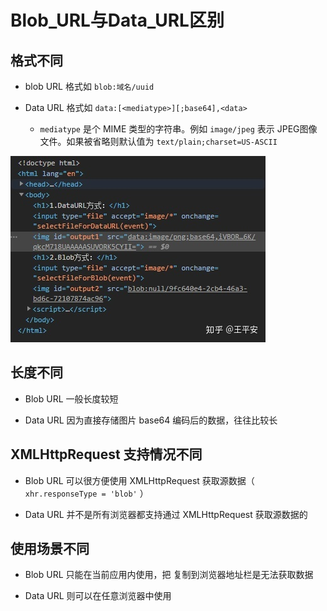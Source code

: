 # Blob\_URL与Data\_URL区别

## 格式不同

+ blob URL 格式如 `blob:域名/uuid`

+ Data URL 格式如 `data:[<mediatype>][;base64],<data>`

  + `mediatype` 是个 MIME 类型的字符串。例如 `image/jpeg` 表示 JPEG图像文件。如果被省略则默认值为 `text/plain;charset=US-ASCII`

![示意](image/示意.jpg)

## 长度不同

+ Blob URL  一般长度较短

+ Data URL  因为直接存储图片 base64 编码后的数据，往往比较长

## XMLHttpRequest 支持情况不同

+ Blob URL   可以很方便使用 XMLHttpRequest 获取源数据（ `xhr.responseType = 'blob'` ）

+ Data URL  并不是所有浏览器都支持通过 XMLHttpRequest 获取源数据的

## 使用场景不同

+ Blob URL   只能在当前应用内使用，把   复制到浏览器地址栏是无法获取数据

+ &#x20;Data URL 则可以在任意浏览器中使用
